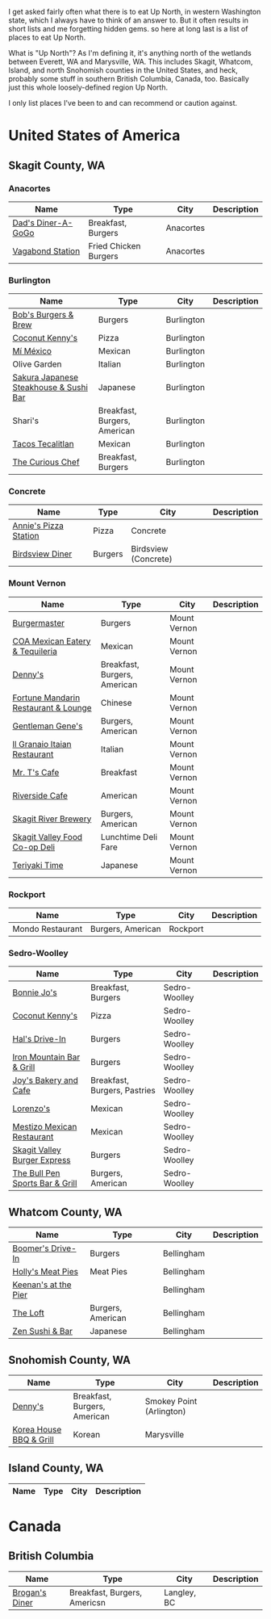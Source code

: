 I get asked fairly often what there is to eat Up North, in western Washington state, which I always have to think of an answer to. But it often results in short lists and me forgetting hidden gems. so here at long last is a list of places to eat Up North.

What is "Up North"? As I'm defining it, it's anything north of the wetlands between Everett, WA and Marysville, WA. This includes Skagit, Whatcom, Island, and north Snohomish counties in the United States, and heck, probably some stuff in southern British Columbia, Canada, too. Basically just this whole loosely-defined region Up North.

I only list places I've been to and can recommend or caution against.


# United States of America

## Skagit County, WA

### Anacortes
| Name | Type | City | Description |
| ---- | ---- | ---- | ---- |
| [Dad's Diner-A-GoGo](https://my-site-105803-107532.square.site) | Breakfast, Burgers | Anacortes |  |
| [Vagabond Station](https://vagabondtrailerfood.com) | Fried Chicken Burgers | Anacortes |  |

### Burlington
| Name | Type | City | Description |
| ---- | ---- | ---- | ---- |
| [Bob's Burgers & Brew](https://bobsburgersandbrewburlington.com/) | Burgers | Burlington |  |
| [Coconut Kenny's](https://www.coconutkennys.com/locations/) | Pizza | Burlington |  |
| [Mí México](https://m.facebook.com/profile.php/?id=100054286729860) | Mexican | Burlington |  |
| Olive Garden | Italian | Burlington |  |
| [Sakura Japanese Steakhouse & Sushi Bar](https://www.sakuraburlington.com/) | Japanese | Burlington |  |
| Shari's | Breakfast, Burgers, American | Burlington |  |
| [Tacos Tecalitlan](https://tacostecalitlan.com) | Mexican | Burlington |  |
| [The Curious Chef](https://curious-chef.business.site) | Breakfast, Burgers | Burlington |  |

### Concrete
| Name | Type | City | Description |
| ---- | ---- | ---- | ---- |
| [Annie's Pizza Station](https://www.anniespizzastation.net/) | Pizza | Concrete |  |
| [Birdsview Diner](https://www.birdsviewdiner.com) | Burgers | Birdsview (Concrete) |  |

### Mount Vernon
| Name | Type | City | Description |
| ---- | ---- | ---- | ---- |
| [Burgermaster](https://burgermaster.com/menus/mt-vernon/) | Burgers | Mount Vernon |  |
| [COA Mexican Eatery & Tequileria](https://www.coaeatery.com/home) | Mexican | Mount Vernon |  |
| [Denny's](https://locations.dennys.com/WA/MOUNT-VERNON/247878) | Breakfast, Burgers, American | Mount Vernon |  |
| [Fortune Mandarin Restaurant & Lounge](http://www.fortunemandarin.com/) | Chinese | Mount Vernon |  |
| [Gentleman Gene's](https://gentlemengenespub.com) | Burgers, American | Mount Vernon |  |
| [Il Granaio Itaian Restaurant](https://www.granaio.com/) | Italian | Mount Vernon |  |
| [Mr. T's Cafe](https://mrtscafe.com) | Breakfast | Mount Vernon |  |
| [Riverside Cafe](https://www.riversidecafemv.com/) | American | Mount Vernon |  |
| [Skagit River Brewery](https://www.skagitbrew.com) | Burgers, American | Mount Vernon |  |
| [Skagit Valley Food Co-op Deli](https://www.skagitfoodcoop.com/deli) | Lunchtime Deli Fare | Mount Vernon |  |
| [Teriyaki Time](https://www.facebook.com/bestteriyakiintown/) | Japanese | Mount Vernon |  |

### Rockport
| Name | Type | City | Description |
| ---- | ---- | ---- | ---- |
| Mondo Restaurant | Burgers, American | Rockport |  |

### Sedro-Woolley
| Name | Type | City | Description |
| ---- | ---- | ---- | ---- |
| [Bonnie Jo's](https://m.facebook.com/profile.php/?id=100063574718997) | Breakfast, Burgers | Sedro-Woolley |  |
| [Coconut Kenny's](https://www.coconutkennys.com/locations/) | Pizza | Sedro-Woolley |  |
| [Hal's Drive-In](https://www.halsdrivein.com) | Burgers | Sedro-Woolley |  |
| [Iron Mountain Bar & Grill](https://m.facebook.com/profile.php/?id=100063500473367) | Burgers | Sedro-Woolley |  |
| [Joy's Bakery and Cafe](https://m.facebook.com/profile.php/?id=100040884916795) | Breakfast, Burgers, Pastries | Sedro-Woolley |  |
| [Lorenzo's](https://www.lorenzosmexicanrestaurant.com/) | Mexican | Sedro-Woolley |  |
| [Mestizo Mexican Restaurant](http://www.mestizomexican.com) | Mexican | Sedro-Woolley |  |
| [Skagit Valley Burger Express](http://www.skagitvalleyburgers.com) | Burgers | Sedro-Woolley |  |
| [The Bull Pen Sports Bar & Grill](https://www.thebullpensportsbar.com) | Burgers, American | Sedro-Woolley |  |

## Whatcom County, WA
| Name | Type | City | Description |
| ---- | ---- | ---- | ---- |
| [Boomer's Drive-In](https://boomersdrivein.com/) | Burgers | Bellingham |  |
| [Holly's Meat Pies](https://hollysmeatpies.com/) | Meat Pies | Bellingham |  |
| [Keenan's at the Pier](https://www.keenansatthepier.com/) |  | Bellingham |  |
| [The Loft](https://www.theloftbellingham.com/) | Burgers, American | Bellingham |  |
| [Zen Sushi & Bar](https://zensushibellingham.com/) | Japanese | Bellingham |  |

## Snohomish County, WA
| Name | Type | City | Description |
| ---- | ---- | ---- | ---- |
| [Denny's](https://locations.dennys.com/WA/ARLINGTON/246351) | Breakfast, Burgers, American | Smokey Point (Arlington) |  |
| [Korea House BBQ & Grill](https://www.koreahousemarysville.com/) | Korean | Marysville |  |

## Island County, WA
| Name | Type | City | Description |
| ---- | ---- | ---- | ---- |

# Canada
## British Columbia
| Name | Type | City | Description |
| ---- | ---- | ---- | ---- |
| [Brogan's Diner](https://brogans.ca/) | Breakfast, Burgers, Americsn | Langley, BC |  |
